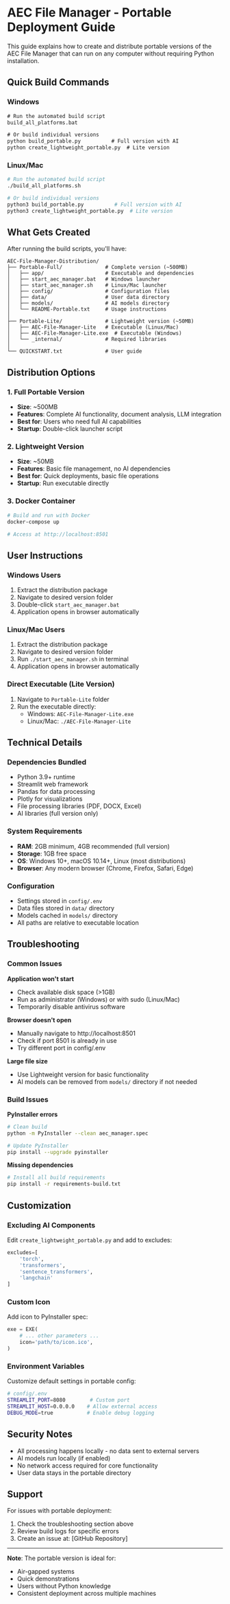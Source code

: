 # AEC File Manager - Portable Deployment Guide

This guide explains how to create and distribute portable versions of the AEC File Manager that can run on any computer without requiring Python installation.

## Quick Build Commands

### Windows
```cmd
# Run the automated build script
build_all_platforms.bat

# Or build individual versions
python build_portable.py          # Full version with AI
python create_lightweight_portable.py  # Lite version
```

### Linux/Mac
```bash
# Run the automated build script
./build_all_platforms.sh

# Or build individual versions
python3 build_portable.py          # Full version with AI
python3 create_lightweight_portable.py  # Lite version
```

## What Gets Created

After running the build scripts, you'll have:

```
AEC-File-Manager-Distribution/
├── Portable-Full/              # Complete version (~500MB)
│   ├── app/                    # Executable and dependencies
│   ├── start_aec_manager.bat   # Windows launcher
│   ├── start_aec_manager.sh    # Linux/Mac launcher
│   ├── config/                 # Configuration files
│   ├── data/                   # User data directory
│   ├── models/                 # AI models directory
│   └── README-Portable.txt     # Usage instructions
│
├── Portable-Lite/              # Lightweight version (~50MB)
│   ├── AEC-File-Manager-Lite   # Executable (Linux/Mac)
│   ├── AEC-File-Manager-Lite.exe  # Executable (Windows)
│   └── _internal/              # Required libraries
│
└── QUICKSTART.txt              # User guide
```

## Distribution Options

### 1. Full Portable Version
- **Size**: ~500MB
- **Features**: Complete AI functionality, document analysis, LLM integration
- **Best for**: Users who need full AI capabilities
- **Startup**: Double-click launcher script

### 2. Lightweight Version  
- **Size**: ~50MB
- **Features**: Basic file management, no AI dependencies
- **Best for**: Quick deployments, basic file operations
- **Startup**: Run executable directly

### 3. Docker Container
```bash
# Build and run with Docker
docker-compose up

# Access at http://localhost:8501
```

## User Instructions

### Windows Users
1. Extract the distribution package
2. Navigate to desired version folder
3. Double-click `start_aec_manager.bat`
4. Application opens in browser automatically

### Linux/Mac Users
1. Extract the distribution package
2. Navigate to desired version folder
3. Run `./start_aec_manager.sh` in terminal
4. Application opens in browser automatically

### Direct Executable (Lite Version)
1. Navigate to `Portable-Lite` folder
2. Run the executable directly:
   - Windows: `AEC-File-Manager-Lite.exe`
   - Linux/Mac: `./AEC-File-Manager-Lite`

## Technical Details

### Dependencies Bundled
- Python 3.9+ runtime
- Streamlit web framework
- Pandas for data processing
- Plotly for visualizations
- File processing libraries (PDF, DOCX, Excel)
- AI libraries (full version only)

### System Requirements
- **RAM**: 2GB minimum, 4GB recommended (full version)
- **Storage**: 1GB free space
- **OS**: Windows 10+, macOS 10.14+, Linux (most distributions)
- **Browser**: Any modern browser (Chrome, Firefox, Safari, Edge)

### Configuration
- Settings stored in `config/.env`
- Data files stored in `data/` directory
- Models cached in `models/` directory
- All paths are relative to executable location

## Troubleshooting

### Common Issues

**Application won't start**
- Check available disk space (>1GB)
- Run as administrator (Windows) or with sudo (Linux/Mac)
- Temporarily disable antivirus software

**Browser doesn't open**
- Manually navigate to http://localhost:8501
- Check if port 8501 is already in use
- Try different port in config/.env

**Large file size**
- Use Lightweight version for basic functionality
- AI models can be removed from `models/` directory if not needed

### Build Issues

**PyInstaller errors**
```bash
# Clean build
python -m PyInstaller --clean aec_manager.spec

# Update PyInstaller
pip install --upgrade pyinstaller
```

**Missing dependencies**
```bash
# Install all build requirements
pip install -r requirements-build.txt
```

## Customization

### Excluding AI Components
Edit `create_lightweight_portable.py` and add to excludes:
```python
excludes=[
    'torch',
    'transformers', 
    'sentence_transformers',
    'langchain'
]
```

### Custom Icon
Add icon to PyInstaller spec:
```python
exe = EXE(
    # ... other parameters ...
    icon='path/to/icon.ico',
)
```

### Environment Variables
Customize default settings in portable config:
```bash
# config/.env
STREAMLIT_PORT=8080        # Custom port
STREAMLIT_HOST=0.0.0.0    # Allow external access
DEBUG_MODE=true           # Enable debug logging
```

## Security Notes

- All processing happens locally - no data sent to external servers
- AI models run locally (if enabled)
- No network access required for core functionality
- User data stays in the portable directory

## Support

For issues with portable deployment:
1. Check the troubleshooting section above
2. Review build logs for specific errors
3. Create an issue at: [GitHub Repository]

---

**Note**: The portable version is ideal for:
- Air-gapped systems
- Quick demonstrations
- Users without Python knowledge
- Consistent deployment across multiple machines
